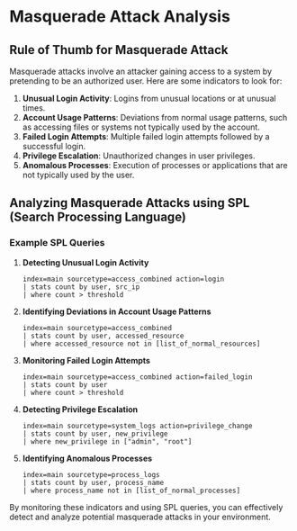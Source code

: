# Masquerade Attack Analysis

## Rule of Thumb for Masquerade Attack
Masquerade attacks involve an attacker gaining access to a system by pretending to be an authorized user. Here are some indicators to look for:

1. **Unusual Login Activity**: Logins from unusual locations or at unusual times.
2. **Account Usage Patterns**: Deviations from normal usage patterns, such as accessing files or systems not typically used by the account.
3. **Failed Login Attempts**: Multiple failed login attempts followed by a successful login.
4. **Privilege Escalation**: Unauthorized changes in user privileges.
5. **Anomalous Processes**: Execution of processes or applications that are not typically used by the user.

## Analyzing Masquerade Attacks using SPL (Search Processing Language)

### Example SPL Queries

1. **Detecting Unusual Login Activity**
    ```spl
    index=main sourcetype=access_combined action=login
    | stats count by user, src_ip
    | where count > threshold
    ```

2. **Identifying Deviations in Account Usage Patterns**
    ```spl
    index=main sourcetype=access_combined
    | stats count by user, accessed_resource
    | where accessed_resource not in [list_of_normal_resources]
    ```

3. **Monitoring Failed Login Attempts**
    ```spl
    index=main sourcetype=access_combined action=failed_login
    | stats count by user
    | where count > threshold
    ```

4. **Detecting Privilege Escalation**
    ```spl
    index=main sourcetype=system_logs action=privilege_change
    | stats count by user, new_privilege
    | where new_privilege in ["admin", "root"]
    ```

5. **Identifying Anomalous Processes**
    ```spl
    index=main sourcetype=process_logs
    | stats count by user, process_name
    | where process_name not in [list_of_normal_processes]
    ```

By monitoring these indicators and using SPL queries, you can effectively detect and analyze potential masquerade attacks in your environment.